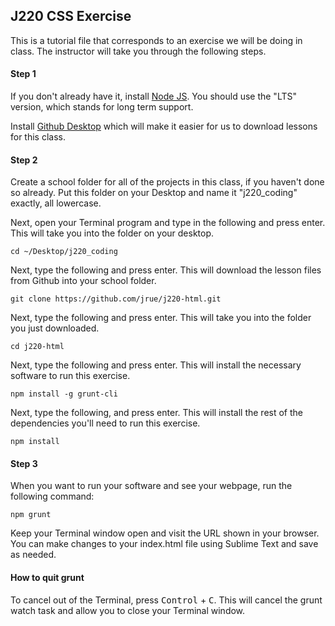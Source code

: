 ## J220 CSS Exercise

This is a tutorial file that corresponds to an exercise we will be doing in class. The instructor will take you through the following steps.

#### Step 1

If you don't already have it, install [Node JS](https://nodejs.org/en/). You should use the "LTS" version, which stands for long term support. 

Install [Github Desktop](https://desktop.github.com/) which will make it easier for us to download lessons for this class.

#### Step 2

Create a school folder for all of the projects in this class, if you haven't done so already. Put this folder on your Desktop and name it "j220_coding" exactly, all lowercase. 

Next, open your Terminal program and type in the following and press enter. This will take you into the folder on your desktop.

```
cd ~/Desktop/j220_coding
```

Next, type the following and press enter. This will download the lesson files from Github into your school folder.

```
git clone https://github.com/jrue/j220-html.git
```

Next, type the following and press enter. This will take you into the folder you just downloaded.

```
cd j220-html
```

Next, type the following and press enter. This will install the necessary software to run this exercise.

```
npm install -g grunt-cli
```

Next, type the following, and press enter. This will install the rest of the dependencies you'll need to run this exercise.

```
npm install
```

#### Step 3

When you want to run your software and see your webpage, run the following command:

```
npm grunt
```

Keep your Terminal window open and visit the URL shown in your browser. You can make changes to your index.html file using Sublime Text and save as needed.

#### How to quit grunt

To cancel out of the Terminal, press <kbd>Control</kbd> + <kbd>C</kbd>. This will cancel the grunt watch task and allow you to close your Terminal window.




